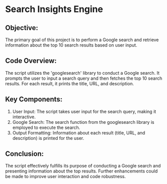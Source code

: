 # Search Insights Engine

## Objective:
The primary goal of this project is to perform a Google search and retrieve information about the top 10 search results based on user input.

## Code Overview:
The script utilizes the 'googlesearch' library to conduct a Google search. It prompts the user to input a search query and then fetches the top 10 search results. For each result, it prints the title, URL, and description.

## Key Components:
1) User Input: The script takes user input for the search query, making it interactive.
2) Google Search: The search function from the googlesearch library is employed to execute the search.
3) Output Formatting: Information about each result (title, URL, and description) is printed for the user.

## Conclusion:
The script effectively fulfills its purpose of conducting a Google search and presenting information about the top results. Further enhancements could be made to improve user interaction and code robustness.
